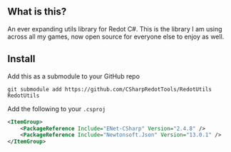## What is this?
An ever expanding utils library for Redot C#. This is the library I am using across all my games, now open source for everyone else to enjoy as well.

## Install
Add this as a submodule to your GitHub repo
```
git submodule add https://github.com/CSharpRedotTools/RedotUtils RedotUtils
```

Add the following to your `.csproj`
```xml
<ItemGroup>
    <PackageReference Include="ENet-CSharp" Version="2.4.8" />
    <PackageReference Include="Newtonsoft.Json" Version="13.0.1" />
</ItemGroup>
```
